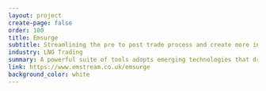 ```yaml
---
layout: project
create-page: false
order: 100
title: Emsurge
subtitle: Streamlining the pre to post trade process and create more interactive, efficient LNG networks
industry: LNG Trading
summary: A powerful suite of tools adopts emerging technologies that dramatically improve how LNG is traded.
link: https://www.emstream.co.uk/emsurge
background_color: white
---
```

